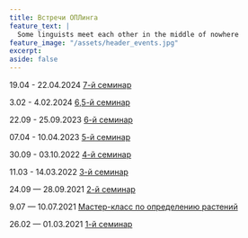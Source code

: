 ```yaml
---
title: Встречи ОПЛинга
feature_text: |
  Some linguists meet each other in the middle of nowhere
feature_image: "/assets/header_events.jpg"
excerpt: 
aside: false
---
```


19.04 - 22.04.2024 [7-й семинар](/seminar7/ "7-й семинар")

3.02 - 4.02.2024 [6,5-й семинар](/seminar6_5/ "6,5-й семинар")

22.09 - 25.09.2023 [6-й семинар](/seminar6/ "6-й семинар")

07.04 - 10.04.2023 [5-й семинар](/seminar5/ "5-й семинар")

30.09 - 03.10.2022 [4-й семинар](/fourth_seminar/)

11.03 - 14.03.2022 [З-й семинар](/third_seminar/)

24.09 — 28.09.2021 [2-й семинар](/seminar2/ "2-й семинар")

9.07 — 10.07.2021 [Мастер-класс по определению растений](/master_class/)

26.02 — 01.03.2021 [1-й семинар](/first_seminar/ "1-й семинар")
